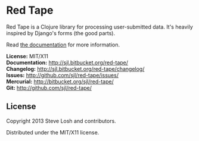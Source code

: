 Red Tape
========

Red Tape is a Clojure library for processing user-submitted data.  It's heavily
inspired by Django's forms (the good parts).

Read [the documentation][docs] for more information.

[docs]: http://sjl.bitbucket.org/red-tape/

**License:** MIT/X11  
**Documentation:** <http://sjl.bitbucket.org/red-tape/>  
**Changelog:** <http://sjl.bitbucket.org/red-tape/changelog/>  
**Issues:** <http://github.com/sjl/red-tape/issues/>  
**Mercurial:** <http://bitbucket.org/sjl/red-tape/>  
**Git:** <http://github.com/sjl/red-tape/>

## License

Copyright 2013 Steve Losh and contributors.

Distributed under the MIT/X11 license.
